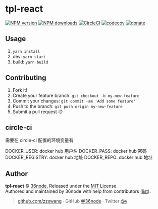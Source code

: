 # tpl-react

[![NPM version](https://img.shields.io/npm/v/tpl-service.svg?style=flat)](https://npmjs.com/package/tpl-service) [![NPM downloads](https://img.shields.io/npm/dm/tpl-service.svg?style=flat)](https://npmjs.com/package/tpl-service) [![CircleCI](https://circleci.com/gh/36node/tpl-service/tree/master.svg?style=shield)](https://circleci.com/gh/36node/tpl-service/tree/master) [![codecov](https://codecov.io/gh/36node/tpl-service/branch/master/graph/badge.svg)](https://codecov.io/gh/36node/tpl-service)
[![donate](https://img.shields.io/badge/$-donate-ff69b4.svg?maxAge=2592000&style=flat)](https://github.com/36node/donate)

## Usage

1. `yarn install`
2. dev: `yarn start`
3. build: `yarn build`


## Contributing

1.  Fork it!
2.  Create your feature branch: `git checkout -b my-new-feature`
3.  Commit your changes: `git commit -am 'Add some feature'`
4.  Push to the branch: `git push origin my-new-feature`
5.  Submit a pull request :D

## circle-ci

需要在 circle-ci 配置的环境变量有

DOCKER_USER: docker hub 用户名
DOCKER_PASS: docker hub 密码
DOCKER_REGISTRY: docker hub 地址
DOCKER_REPO: docker hub 地址


## Author

**tpl-react** © [36node](https://github.com/36node), Released under the [MIT](./LICENSE) License.<br>
Authored and maintained by 36node with help from contributors ([list](https://github.com/36node/tpl-service/contributors)).

> [github.com/zzswang](https://github.com/zzswang) · GitHub [@36node](https://github.com/36node) · Twitter [@y](https://twitter.com/y)
